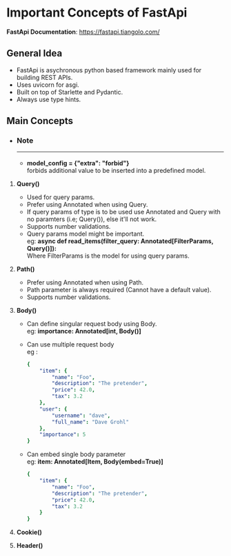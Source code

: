 # Important Concepts of FastApi

**FastApi Documentation**: <https://fastapi.tiangolo.com/>  
  
## General Idea
- FastApi is asychronous python based framework mainly used for building REST APIs.  
- Uses uvicorn for asgi.
- Built on top of Starlette and Pydantic.  
- Always use type hints.

## Main Concepts
- ### Note<hr>
    - **model_config = {"extra": "forbid"}**  
    forbids additional value to be inserted into a predefined model.

1. **Query()**
    - Used for query params.
    - Prefer using Annotated when using Query.
    - If query params of type is to be used use Annotated and Query with no paramters (i.e; Query()), else it'll not work.  
    - Supports number validations.
    - Query params model might be important.  
    eg: **async def read_items(filter_query: Annotated[FilterParams, Query()]):**  
    Where FilterParams is the model for using query params.

2. **Path()**
    - Prefer using Annotated when using Path.
    - Path parameter is always required (Cannot have a default value).
    - Supports number validations.  

3. **Body()**
    - Can define singular request body using Body.  
    eg: **importance: Annotated[int, Body()]**
    - Can use multiple request body  
    eg :

        ```yaml 
        {
            "item": {
                "name": "Foo",
                "description": "The pretender",
                "price": 42.0,
                "tax": 3.2
            },
            "user": {
                "username": "dave",
                "full_name": "Dave Grohl"
            },
            "importance": 5
        }
        ```
    - Can embed single body parameter  
    eg: **item: Annotated[Item, Body(embed=True)]**

        ```yaml
        {
            "item": {
                "name": "Foo",
                "description": "The pretender",
                "price": 42.0,
                "tax": 3.2
            }
        }
        ```

4. **Cookie()**

5. **Header()**
